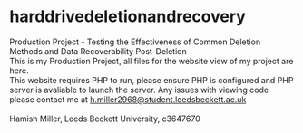 # harddrivedeletionandrecovery
Production Project - Testing the Effectiveness of Common Deletion Methods and Data Recoverability Post-Deletion
<br/>
This is my Production Project, all files for the website view of my project are here.
<br/>
This website requires PHP to run, please ensure PHP is configured and PHP server is avaliable to launch the server. 
Any issues with viewing code please contact me at h.miller2968@student.leedsbeckett.ac.uk
<br/>
<br/>
Hamish Miller, Leeds Beckett University, c3647670
